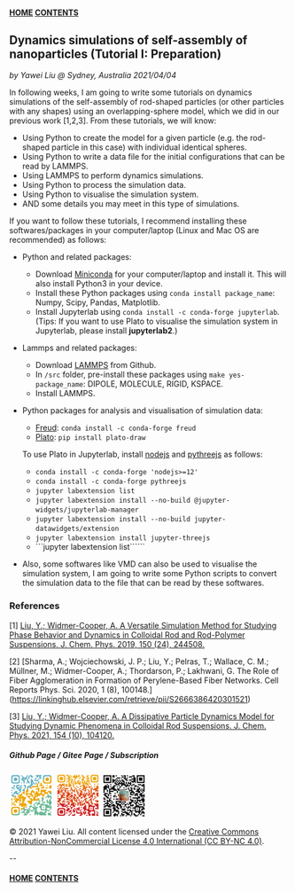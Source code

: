 #### [HOME](../../index.html) [CONTENTS](../index.html)

## Dynamics simulations of self-assembly of nanoparticles (Tutorial I: Preparation)
 
*by Yawei Liu  @ Sydney, Australia 2021/04/04*

In following weeks, I am going to write some tutorials on dynamics simulations of the self-assembly of rod-shaped particles (or other particles with any shapes) using an overlapping-sphere model, which we did in our previous work [1,2,3]. From these tutorials, we will know:

* Using Python to create the model for a given particle (e.g. the rod-shaped particle in this case) with individual identical spheres. 
* Using Python to write a data file for the initial configurations that can be read by LAMMPS. 
* Using LAMMPS to perform dynamics simulations.
* Using Python to process the simulation data.
* Using Python to visualise the simulation system.
* AND some details you may meet in this type of simulations.

If you want to follow these tutorials, I recommend installing these softwares/packages in your computer/laptop (Linux and Mac OS are recommended) as follows:

* Python and related packages:
    * Download [Miniconda](https://docs.conda.io/en/latest/miniconda.html) for your computer/laptop and install it. This will also install Python3 in your device.
    * Install these Python packages using ```conda install package_name```: Numpy, Scipy, Pandas, Matplotlib.
    * Install Jupyterlab using ```conda install -c conda-forge jupyterlab```. (Tips: If you want to use Plato to visualise the simulation system in Jupyterlab, please install **jupyterlab2**.)

* Lammps and related packages:
    * Download [LAMMPS](https://github.com/lammps/lammps) from Github.
    * In ```/src``` folder, pre-install these packages using ```make yes-package_name```: DIPOLE, MOLECULE, RIGID, KSPACE.
    * Install LAMMPS.

* Python packages for analysis and visualisation of simulation data:
    * [Freud](https://freud.readthedocs.io/en/latest/): ```conda install -c conda-forge freud```
    * [Plato](https://plato-draw.readthedocs.io/en/latest/): ```pip install plato-draw```
    
    To use Plato in Jupyterlab, install [nodejs](https://nodejs.org/en/) and [pythreejs](https://github.com/jupyter-widgets/pythreejs) as follows:
    
    * ```conda install -c conda-forge 'nodejs>=12'```
    * ```conda install -c conda-forge pythreejs```
    * ```jupyter labextension list```
    * ```jupyter labextension install --no-build @jupyter-widgets/jupyterlab-manager```
    * ```jupyter labextension install --no-build jupyter-datawidgets/extension```
    * ```jupyter labextension install jupyter-threejs```
    * ```jupyter labextension list``````

* Also, some softwares like VMD can also be used to visualise the simulation system, I am going to write some Python scripts to convert the simulation data to the file that can be read by these softwares.


### References

[1] [Liu, Y.; Widmer-Cooper, A. A Versatile Simulation Method for Studying Phase Behavior and Dynamics in Colloidal Rod and Rod-Polymer Suspensions. J. Chem. Phys. 2019, 150 (24), 244508.](http://aip.scitation.org/doi/10.1063/1.5096193)

[2] [Sharma, A.; Wojciechowski, J. P.; Liu, Y.; Pelras, T.; Wallace, C. M.; Müllner, M.; Widmer-Cooper, A.; Thordarson, P.; Lakhwani, G. The Role of Fiber Agglomeration in Formation of Perylene-Based Fiber Networks. Cell Reports Phys. Sci. 2020, 1 (8), 100148.] (https://linkinghub.elsevier.com/retrieve/pii/S2666386420301521)

[3] [Liu, Y.; Widmer-Cooper, A. A Dissipative Particle Dynamics Model for Studying Dynamic Phenomena in Colloidal Rod Suspensions. J. Chem. Phys. 2021, 154 (10), 104120.](https://doi.org/10.1063/5.0041285)


##### Github Page / Gitee Page / Subscription
<img src="images/github_yawei.png" alt="github page" width="80" height="80" />
<img src="images/gitee_yawei.png" alt="gitee page" width="80" height="80" />
<img src="images/wechat.png" alt="wechat" width="80" height="80" />

<p>&copy; 2021 Yawei Liu. All content licensed under the <a href="https://creativecommons.org/licenses/by-nc/4.0/legalcode#languages">Creative Commons Attribution-NonCommercial License 4.0 International (CC BY-NC 4.0)</a>.</p>

--
#### [HOME](../../index.html) [CONTENTS](../index.html)
